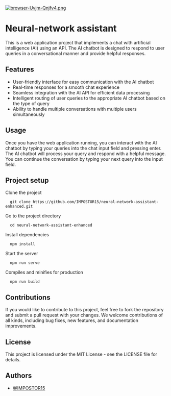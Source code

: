 [![browser-Uvjm-Qnjfv4.png](https://i.postimg.cc/76vYkK3f/browser-Uvjm-Qnjfv4.png)](https://postimg.cc/qtLdcXZT)
# Neural-network assistant

This is a web application project that implements a chat with artificial intelligence (AI) using an API. The AI chatbot is designed to respond to user queries in a conversational manner and provide helpful responses.

## Features

- User-friendly interface for easy communication with the AI chatbot
- Real-time responses for a smooth chat experience
- Seamless integration with the AI API for efficient data processing
- Intelligent routing of user queries to the appropriate AI chatbot based on the type of query
- Ability to handle multiple conversations with multiple users simultaneously




## Usage

Once you have the web application running, you can interact with the AI chatbot by typing your queries into the chat input field and pressing enter. The AI chatbot will process your query and respond with a helpful message. You can continue the conversation by typing your next query into the input field.




## Project setup

Clone the project

```
  git clone https://github.com/IMPOSTOR15/neural-network-assistant-enhanced.git
```

Go to the project directory
```
  cd neural-network-assistant-enhanced
```

Install dependencies
```
  npm install
```

Start the server
```
  npm run serve
```

Compiles and minifies for production
```
  npm run build
```

## Contributions

If you would like to contribute to this project, feel free to fork the repository and submit a pull request with your changes. We welcome contributions of all kinds, including bug fixes, new features, and documentation improvements.


## License

This project is licensed under the MIT License - see the LICENSE file for details.


## Authors

- [@IMPOSTOR15](https://github.com/IMPOSTOR15)

